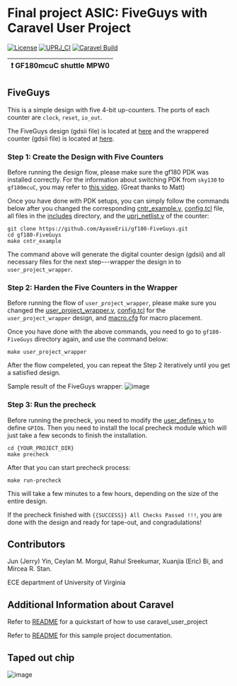 # Final project ASIC: FiveGuys with Caravel User Project

[![License](https://img.shields.io/badge/License-Apache%202.0-blue.svg)](https://opensource.org/licenses/Apache-2.0) [![UPRJ_CI](https://github.com/efabless/caravel_project_example/actions/workflows/user_project_ci.yml/badge.svg)](https://github.com/efabless/caravel_project_example/actions/workflows/user_project_ci.yml) [![Caravel Build](https://github.com/efabless/caravel_project_example/actions/workflows/caravel_build.yml/badge.svg)](https://github.com/efabless/caravel_project_example/actions/workflows/caravel_build.yml)

| :exclamation: GF180mcuC shuttle MPW0            |
|-----------------------------------------|

## FiveGuys

This is a simple design with five 4-bit up-counters. The ports of each counter are `clock`, `reset`, `io_out`.

The FiveGuys design (gdsii file) is located at [here](https://github.com/AyaseErii/gf180-FiveGuys/tree/main/openlane/cntr_example/runs/cntr_example/results/final/gds) and the wrappered counter (gdsii file) is located at [here](https://github.com/AyaseErii/gf180-FiveGuys/tree/main/openlane/user_project_wrapper/runs/user_project_wrapper/results/final/gds).

### Step 1: Create the Design with Five Counters
Before running the design flow, please make sure the gf180 PDK was installed correctly. For the information about switching PDK from `sky130` to `gf180mcuC`, you may refer to [this video](https://www.youtube.com/watch?v=4-kISttsPbY). (Great thanks to Matt)

Once you have done with PDK setups, you can simply follow the commands below after you changed the corresponding [cntr_example.v](https://github.com/AyaseErii/gf180-FiveGuys/blob/main/verilog/rtl/cntr_example.v), [config.tcl](https://github.com/AyaseErii/gf180-FiveGuys/blob/main/openlane/cntr_example/config.tcl) file, all files in the [includes](https://github.com/AyaseErii/gf180-FiveGuys/tree/main/verilog/includes) directory, and the [uprj_netlist.v](https://github.com/AyaseErii/gf180-FiveGuys/blob/main/verilog/rtl/uprj_netlists.v) of the counter:
```
git clone https://github.com/AyaseErii/gf180-FiveGuys.git
cd gf180-FiveGuys
make cntr_example
```

The command above will generate the digital counter design (gdsii) and all necessary files for the next step---wrapper the design in to `user_project_wrapper`.


### Step 2: Harden the Five Counters in the Wrapper

Before running the flow of `user_project_wrapper`, please make sure you changed the [user_project_wrapper.v](https://github.com/AyaseErii/gf180-FiveGuys/blob/main/verilog/rtl/user_project_wrapper.v), [config.tcl](https://github.com/AyaseErii/gf180-FiveGuys/blob/main/openlane/user_project_wrapper/config.tcl) for the `user_project_wrapper` design, and [macro.cfg](https://github.com/AyaseErii/gf180-FiveGuys/blob/main/openlane/user_project_wrapper/macro.cfg) for macro placement.

Once you have done with the above commands, you need to go to `gf180-FiveGuys` directory again, and use the command below:
```
make user_project_wrapper
```

After the flow compeleted, you can repeat the Step 2 iteratively until you get a satisfied design.

Sample result of the FiveGuys wrapper:
![image](https://user-images.githubusercontent.com/70917894/205464876-15474901-706c-4385-9581-77a05267b07f.png)

### Step 3: Run the precheck
Before running the precheck, you need to modify the [user_defines.v](https://github.com/AyaseErii/gf180-FiveGuys/blob/main/verilog/rtl/user_defines.v) to define `GPIO`s. Then you need to install the local precheck module which will just take a few seconds to finish the installation.
```
cd {YOUR_PROJECT_DIR}
make precheck
```
After that you can start precheck process:
```
make run-precheck
```
This will take a few minutes to a few hours, depending on the size of the entire design.

If the precheck finished with `{{SUCCESS}} All Checks Passed !!!`, you are done with the design and ready for tape-out, and congradulations!

## Contributors
Jun (Jerry) Yin, Ceylan M. Morgul, Rahul Sreekumar, Xuanjia (Eric) Bi, and Mircea R. Stan.

ECE department of University of Virginia


## Additional Information about Caravel

Refer to [README](docs/source/index.rst#section-quickstart) for a quickstart of how to use caravel_user_project

Refer to [README](docs/source/index.rst) for this sample project documentation. 

## Taped out chip

![image](https://github.com/AyaseErii/gf180-FiveGuys/assets/70917894/146adc88-a0e0-4482-aabc-c4484d6b51ae)
